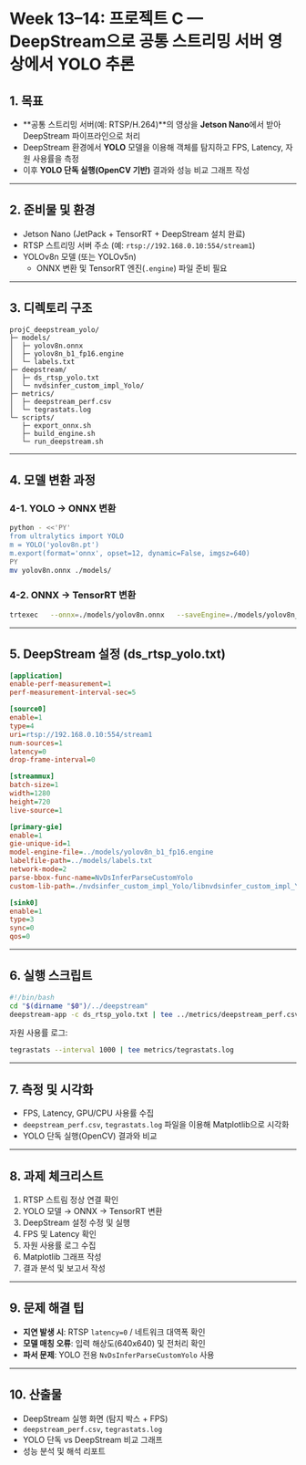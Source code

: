 # Week 13–14: 프로젝트 C — DeepStream으로 공통 스트리밍 서버 영상에서 YOLO 추론

## 1. 목표
- **공통 스트리밍 서버(예: RTSP/H.264)**의 영상을 **Jetson Nano**에서 받아 DeepStream 파이프라인으로 처리  
- DeepStream 환경에서 **YOLO** 모델을 이용해 객체를 탐지하고 FPS, Latency, 자원 사용률을 측정  
- 이후 **YOLO 단독 실행(OpenCV 기반)** 결과와 성능 비교 그래프 작성

---

## 2. 준비물 및 환경
- Jetson Nano (JetPack + TensorRT + DeepStream 설치 완료)
- RTSP 스트리밍 서버 주소 (예: `rtsp://192.168.0.10:554/stream1`)
- YOLOv8n 모델 (또는 YOLOv5n)
  - ONNX 변환 및 TensorRT 엔진(`.engine`) 파일 준비 필요

---

## 3. 디렉토리 구조
```
projC_deepstream_yolo/
├─ models/
│  ├─ yolov8n.onnx
│  ├─ yolov8n_b1_fp16.engine
│  └─ labels.txt
├─ deepstream/
│  ├─ ds_rtsp_yolo.txt
│  └─ nvdsinfer_custom_impl_Yolo/
├─ metrics/
│  ├─ deepstream_perf.csv
│  └─ tegrastats.log
└─ scripts/
   ├─ export_onnx.sh
   ├─ build_engine.sh
   └─ run_deepstream.sh
```

---

## 4. 모델 변환 과정

### 4-1. YOLO → ONNX 변환
```bash
python - <<'PY'
from ultralytics import YOLO
m = YOLO('yolov8n.pt')
m.export(format='onnx', opset=12, dynamic=False, imgsz=640)
PY
mv yolov8n.onnx ./models/
```

### 4-2. ONNX → TensorRT 변환
```bash
trtexec   --onnx=./models/yolov8n.onnx   --saveEngine=./models/yolov8n_b1_fp16.engine   --explicitBatch   --minShapes=input:1x3x640x640   --optShapes=input:1x3x640x640   --maxShapes=input:1x3x640x640   --fp16 --workspace=2048
```

---

## 5. DeepStream 설정 (ds_rtsp_yolo.txt)
```ini
[application]
enable-perf-measurement=1
perf-measurement-interval-sec=5

[source0]
enable=1
type=4
uri=rtsp://192.168.0.10:554/stream1
num-sources=1
latency=0
drop-frame-interval=0

[streammux]
batch-size=1
width=1280
height=720
live-source=1

[primary-gie]
enable=1
gie-unique-id=1
model-engine-file=../models/yolov8n_b1_fp16.engine
labelfile-path=../models/labels.txt
network-mode=2
parse-bbox-func-name=NvDsInferParseCustomYolo
custom-lib-path=./nvdsinfer_custom_impl_Yolo/libnvdsinfer_custom_impl_Yolo.so

[sink0]
enable=1
type=3
sync=0
qos=0
```

---

## 6. 실행 스크립트
```bash
#!/bin/bash
cd "$(dirname "$0")/../deepstream"
deepstream-app -c ds_rtsp_yolo.txt | tee ../metrics/deepstream_perf.csv
```
자원 사용률 로그:
```bash
tegrastats --interval 1000 | tee metrics/tegrastats.log
```

---

## 7. 측정 및 시각화
- FPS, Latency, GPU/CPU 사용률 수집
- `deepstream_perf.csv`, `tegrastats.log` 파일을 이용해 Matplotlib으로 시각화
- YOLO 단독 실행(OpenCV) 결과와 비교

---

## 8. 과제 체크리스트
1. RTSP 스트림 정상 연결 확인  
2. YOLO 모델 → ONNX → TensorRT 변환  
3. DeepStream 설정 수정 및 실행  
4. FPS 및 Latency 확인  
5. 자원 사용률 로그 수집  
6. Matplotlib 그래프 작성  
7. 결과 분석 및 보고서 작성

---

## 9. 문제 해결 팁
- **지연 발생 시**: RTSP `latency=0` / 네트워크 대역폭 확인  
- **모델 매칭 오류**: 입력 해상도(640x640) 및 전처리 확인  
- **파서 문제**: YOLO 전용 `NvDsInferParseCustomYolo` 사용

---

## 10. 산출물
- DeepStream 실행 화면 (탐지 박스 + FPS)
- `deepstream_perf.csv`, `tegrastats.log`
- YOLO 단독 vs DeepStream 비교 그래프
- 성능 분석 및 해석 리포트
